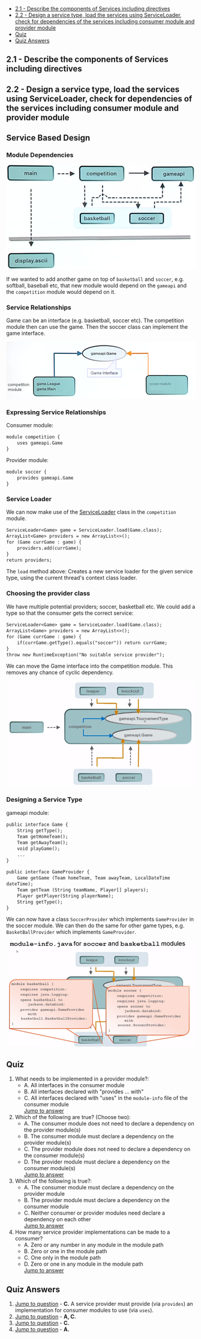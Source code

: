 - [2.1 - Describe the components of Services including directives](#2-1)
- [2.2 - Design a service type, load the services using ServiceLoader, check for dependencies of the services including consumer module and provider module](#2-2)
- [Quiz](#q)
- [Quiz Answers](#qa)

## <a name="2-1"></a>2.1 - Describe the components of Services including directives
## <a name="2-2"></a>2.2 - Design a service type, load the services using ServiceLoader, check for dependencies of the services including consumer module and provider module

## Service Based Design

### Module Dependencies

![Figure 2.1](img/figure2-1.png)

If we wanted to add another game on top of `basketball` and `soccer`, e.g. softball, baseball etc, 
that new module would depend on the `gameapi` and the `competition` module would depend on it.

### Service Relationships

Game can be an interface (e.g. basketball, soccer etc). The competition module then can use the game. 
Then the soccer class can implement the game interface.

![Figure 2.2](img/figure2-2.png)

### Expressing Service Relationships

Consumer module:
````
module competition {
    uses gameapi.Game
}
````

Provider module:
````
module soccer {
    provides gameapi.Game
}
````

### Service Loader

We can now make use of the [ServiceLoader](https://docs.oracle.com/javase/9/docs/api/java/util/ServiceLoader.html) 
class in the `competition` module.

````
ServiceLoader<Game> game = ServiceLoader.load(Game.class);
ArrayList<Game> providers = new ArrayList<>();
for (Game currGame : game) {
    providers.add(currGame);
}
return providers;
````

The `load` method above: Creates a new service loader for the given service type, using the current 
thread's context class loader.

### Choosing the provider class

We have multiple potential providers; soccer, basketball etc. We could add a type so that the consumer
gets the correct service:

````
ServiceLoader<Game> game = ServiceLoader.load(Game.class);
ArrayList<Game> providers = new ArrayList<>();
for (Game currGame : game) {
    if(currGame.getType().equals("soccer")) return currGame;
}
throw new RuntimeException("No suitable service provider");
````

We can move the Game interface into the competition module. This removes any chance of cyclic dependency.

![Figure 2.3](img/figure2-3.png)

### Designing a Service Type

gameapi module:
````
public interface Game {
    String getType();
    Team getHomeTeam();
    Team getAwayTeam();
    void playGame();
    ...
}
````
````
public interface GameProvider {
    Game getGame (Team homeTeam, Team awayTeam, LocalDateTime dateTime);
    Team getTeam (String teamName, Player[] players);
    Player getPlayer(String playerName);
    String getType();
}
````

We can now have a class `SoccerProvider` which implements `GameProvider` in the soccer module. We can then
do the same for other game types, e.g. `BasketBallProvider` which implements `GameProvider`.

![Figure 2.4](img/figure2-4.png)

## <a name="q"></a>Quiz

1. <a name="q1"></a>What needs to be implemented in a provider module?:
    - A. All interfaces in the consumer module
    - B. All interfaces declared with "provides ... with"
    - C. All interfaces declared with "uses" in the `module-info` file of the consumer module
<br />[Jump to answer](#qa1)
2. <a name="q2"></a>Which of the following are true? (Choose two):
    - A. The consumer module does not need to declare a dependency on the provider module(s)
    - B. The consumer module must declare a dependency on the provider module(s)
    - C. The provider module does not need to declare a dependency on the consumer module(s)
    - D. The provider module must declare a dependency on the consumer module(s)
<br />[Jump to answer](#qa2)
3. <a name="q3"></a>Which of the following is true?:
    - A. The consumer module must declare a dependency on the provider module
    - B. The provider module must declare a dependency on the consumer module
    - C. Neither consumer or provider modules need declare a dependency on each other
<br />[Jump to answer](#qa3)
4. <a name="q4"></a>How many service provider implementations can be made to a consumer?
    - A. Zero or any number in any module in the module path
    - B. Zero or one in the module path
    - C. One only in the module path
    - D. Zero or one in any module in the module path
<br />[Jump to answer](#qa4)

## <a name="qa"></a>Quiz Answers

1. <a name="qa1"></a>[Jump to question](#q1) - **C.** A service provider must provide (via `provides`) 
an implementation for consumer modules to use (via `uses`). 
2. <a name="qa2"></a>[Jump to question](#q2) - **A, C.** 
3. <a name="qa3"></a>[Jump to question](#q3) - **C.**
4. <a name="qa4"></a>[Jump to question](#q4) - **A.**